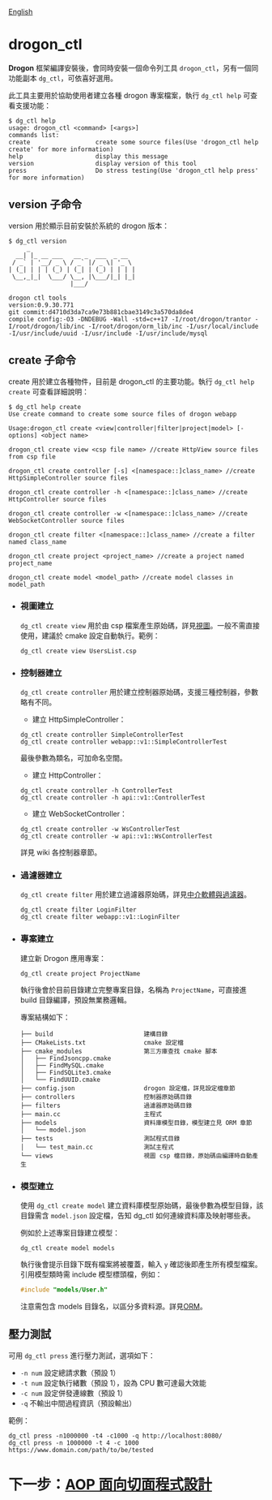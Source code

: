 [English](/ENG/ENG-12-drogon_ctl-Command)

# drogon_ctl

**Drogon** 框架編譯安裝後，會同時安裝一個命令列工具 `drogon_ctl`，另有一個同功能副本 `dg_ctl`，可依喜好選用。

此工具主要用於協助使用者建立各種 drogon 專案檔案，執行 `dg_ctl help` 可查看支援功能：

```console
$ dg_ctl help
usage: drogon_ctl <command> [<args>]
commands list:
create                  create some source files(Use 'drogon_ctl help create' for more information)
help                    display this message
version                 display version of this tool
press                   Do stress testing(Use 'drogon_ctl help press' for more information)
```

## version 子命令

version 用於顯示目前安裝於系統的 drogon 版本：

```console
$ dg_ctl version
     _
  __| |_ __ ___   __ _  ___  _ __
 / _` | '__/ _ \ / _` |/ _ \| '_ \
| (_| | | | (_) | (_| | (_) | | | |
 \__,_|_|  \___/ \__, |\___/|_| |_|
                 |___/

drogon ctl tools
version:0.9.30.771
git commit:d4710d3da7ca9e73b881cbae3149c3a570da8de4
compile config:-O3 -DNDEBUG -Wall -std=c++17 -I/root/drogon/trantor -I/root/drogon/lib/inc -I/root/drogon/orm_lib/inc -I/usr/local/include -I/usr/include/uuid -I/usr/include -I/usr/include/mysql
```

## create 子命令

create 用於建立各種物件，目前是 drogon_ctl 的主要功能。執行 `dg_ctl help create` 可查看詳細說明：

```console
$ dg_ctl help create
Use create command to create some source files of drogon webapp

Usage:drogon_ctl create <view|controller|filter|project|model> [-options] <object name>

drogon_ctl create view <csp file name> //create HttpView source files from csp file

drogon_ctl create controller [-s] <[namespace::]class_name> //create HttpSimpleController source files

drogon_ctl create controller -h <[namespace::]class_name> //create HttpController source files

drogon_ctl create controller -w <[namespace::]class_name> //create WebSocketController source files

drogon_ctl create filter <[namespace::]class_name> //create a filter named class_name

drogon_ctl create project <project_name> //create a project named project_name

drogon_ctl create model <model_path> //create model classes in model_path
```

* ### 視圖建立

  `dg_ctl create view` 用於由 csp 檔案產生原始碼，詳見[視圖](/CHN/CHN-06-视图)。一般不需直接使用，建議於 cmake 設定自動執行。範例：

  ```shell
  dg_ctl create view UsersList.csp
  ```

* ### 控制器建立

  `dg_ctl create controller` 用於建立控制器原始碼，支援三種控制器，參數略有不同。

  * 建立 HttpSimpleController：

  ```shell
  dg_ctl create controller SimpleControllerTest
  dg_ctl create controller webapp::v1::SimpleControllerTest
  ```

  最後參數為類名，可加命名空間。

  * 建立 HttpController：

  ```shell
  dg_ctl create controller -h ControllerTest
  dg_ctl create controller -h api::v1::ControllerTest
  ```

  * 建立 WebSocketController：

  ```shell
  dg_ctl create controller -w WsControllerTest
  dg_ctl create controller -w api::v1::WsControllerTest
  ```

  詳見 wiki 各控制器章節。

* ### 過濾器建立

  `dg_ctl create filter` 用於建立過濾器原始碼，詳見[中介軟體與過濾器](/CHN/CHN-05-中间件和过滤器)。

  ```shell
  dg_ctl create filter LoginFilter
  dg_ctl create filter webapp::v1::LoginFilter
  ```

* ### 專案建立

  建立新 Drogon 應用專案：

  ```shell
  dg_ctl create project ProjectName
  ```

  執行後會於目前目錄建立完整專案目錄，名稱為 `ProjectName`，可直接進 build 目錄編譯，預設無業務邏輯。

  專案結構如下：

  ```console
  ├── build                         建構目錄
  ├── CMakeLists.txt                cmake 設定檔
  ├── cmake_modules                 第三方庫查找 cmake 腳本
  │   ├── FindJsoncpp.cmake
  │   ├── FindMySQL.cmake
  │   ├── FindSQLite3.cmake
  │   └── FindUUID.cmake
  ├── config.json                   drogon 設定檔，詳見設定檔章節
  ├── controllers                   控制器原始碼目錄
  ├── filters                       過濾器原始碼目錄
  ├── main.cc                       主程式
  ├── models                        資料庫模型目錄，模型建立見 ORM 章節
  │   └── model.json
  ├── tests                         測試程式目錄
  │   └── test_main.cc              測試主程式
  └── views                         視圖 csp 檔目錄，原始碼由編譯時自動產生
  ```

* ### 模型建立

  使用 `dg_ctl create model` 建立資料庫模型原始碼，最後參數為模型目錄，該目錄需含 `model.json` 設定檔，告知 dg_ctl 如何連線資料庫及映射哪些表。

  例如於上述專案目錄建立模型：

  ```shell
  dg_ctl create model models
  ```

  執行後會提示目錄下既有檔案將被覆蓋，輸入 `y` 確認後即產生所有模型檔案。引用模型類時需 include 模型標頭檔，例如：

  ```c++
  #include "models/User.h"
  ```

  注意需包含 models 目錄名，以區分多資料源。詳見[ORM](/CHN/CHN-08-3-数据库-ORM)。

## 壓力測試

可用 `dg_ctl press` 進行壓力測試，選項如下：

* `-n num` 設定總請求數（預設 1）
* `-t num` 設定執行緒數（預設 1），設為 CPU 數可達最大效能
* `-c num` 設定併發連線數（預設 1）
* `-q` 不輸出中間過程資訊（預設輸出）

範例：

```shell
dg_ctl press -n1000000 -t4 -c1000 -q http://localhost:8080/
dg_ctl press -n 1000000 -t 4 -c 1000 https://www.domain.com/path/to/be/tested
```

# 下一步：[AOP 面向切面程式設計](/CHN/CHN-13-AOP面向切面编程)
